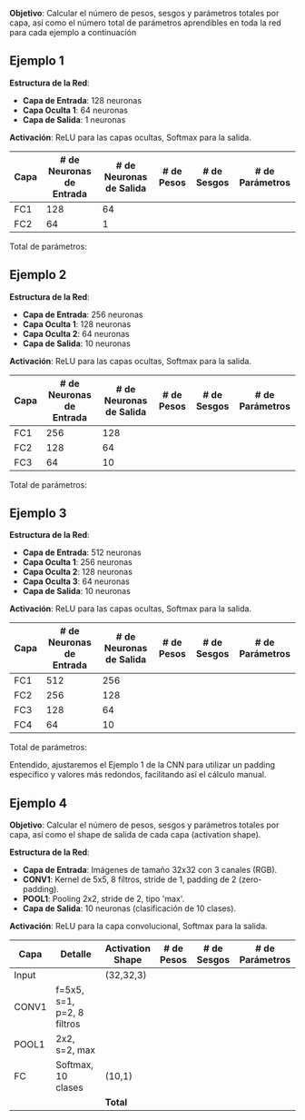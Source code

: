 
**Objetivo**: Calcular el número de pesos, sesgos y parámetros totales por capa, así como el número total de parámetros aprendibles en toda la red para cada ejemplo a continuación
## Ejemplo 1

**Estructura de la Red**:
- **Capa de Entrada**: 128 neuronas
- **Capa Oculta 1**: 64 neuronas
- **Capa de Salida**: 1 neuronas

**Activación**: ReLU para las capas ocultas, Softmax para la salida.

| Capa | # de Neuronas de Entrada | # de Neuronas de Salida | # de Pesos | # de Sesgos | # de Parámetros |
| ---- | ------------------------ | ----------------------- | ---------- | ----------- | --------------- |
| FC1  | 128                      | 64                      |            |             |                 |
| FC2  | 64                       | 1                       |            |             |                 |

Total de parámetros: 

## Ejemplo 2

**Estructura de la Red**:
- **Capa de Entrada**: 256 neuronas
- **Capa Oculta 1**: 128 neuronas
- **Capa Oculta 2**: 64 neuronas
- **Capa de Salida**: 10 neuronas

**Activación**: ReLU para las capas ocultas, Softmax para la salida.

| Capa | # de Neuronas de Entrada | # de Neuronas de Salida | # de Pesos | # de Sesgos | # de Parámetros |
| ---- | ------------------------ | ----------------------- | ---------- | ----------- | --------------- |
| FC1  | 256                      | 128                     |            |             |                 |
| FC2  | 128                      | 64                      |            |             |                 |
| FC3  | 64                       | 10                      |            |             |                 |

Total de parámetros: 

## Ejemplo 3

**Estructura de la Red**:
- **Capa de Entrada**: 512 neuronas
- **Capa Oculta 1**: 256 neuronas
- **Capa Oculta 2**: 128 neuronas
- **Capa Oculta 3**: 64 neuronas
- **Capa de Salida**: 10 neuronas

**Activación**: ReLU para las capas ocultas, Softmax para la salida.

| Capa | # de Neuronas de Entrada | # de Neuronas de Salida | # de Pesos | # de Sesgos | # de Parámetros |
| ---- | ------------------------ | ----------------------- | ---------- | ----------- | --------------- |
| FC1  | 512                      | 256                     |            |             |                 |
| FC2  | 256                      | 128                     |            |             |                 |
| FC3  | 128                      | 64                      |            |             |                 |
| FC4  | 64                       | 10                      |            |             |                 |

Total de parámetros: 


Entendido, ajustaremos el Ejemplo 1 de la CNN para utilizar un padding específico y valores más redondos, facilitando así el cálculo manual. 

## Ejemplo 4

**Objetivo**: Calcular el número de pesos, sesgos y parámetros totales por capa, así como el shape de salida de cada capa (activation shape).

**Estructura de la Red**:
- **Capa de Entrada**: Imágenes de tamaño 32x32 con 3 canales (RGB).
- **CONV1**: Kernel de 5x5, 8 filtros, stride de 1, padding de 2 (zero-padding).
- **POOL1**: Pooling 2x2, stride de 2, tipo 'max'.
- **Capa de Salida**: 10 neuronas (clasificación de 10 clases).

**Activación**: ReLU para la capa convolucional, Softmax para la salida.

| Capa  | Detalle                    | Activation<br>Shape | # de Pesos | # de Sesgos | # de Parámetros |
| ----- | -------------------------- | ------------------- | ---------- | ----------- | --------------- |
| Input |                            | (32,32,3)           |            |             |                 |
| CONV1 | f=5x5, s=1, p=2, 8 filtros |                     |            |             |                 |
| POOL1 | 2x2, s=2, max              |                     |            |             |                 |
| FC    | Softmax, 10 clases         | (10,1)              |            |             |                 |
|       |                            | **Total**           |            |             |                 |

